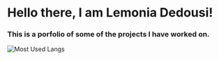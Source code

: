 # Hello there, I am Lemonia Dedousi!
### This is a porfolio of some of the projects I have worked on.
![Most Used Langs](https://github-readme-stats.vercel.app/api/top-langs/?username=dedousi&langs_count=10&layout=donut&theme=tokyonight)
